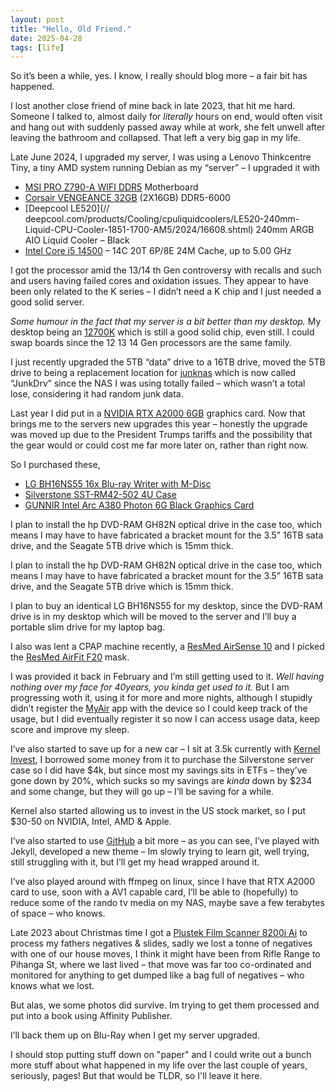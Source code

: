 ```yaml
---
layout: post
title: "Hello, Old Friend."
date: 2025-04-28
tags: [life]
---
```


So it’s been a while, yes. I know, I really should blog more – a fair bit has happened.

I lost another close friend of mine back in late 2023, that hit me hard. Someone I talked to, almost daily for *literally* hours on end, would often visit and hang out with suddenly passed away while at work, she felt unwell after leaving the bathroom and collapsed. That left a very big gap in my life.

Late June 2024, I upgraded my server, I was using a Lenovo Thinkcentre Tiny, a tiny AMD system running Debian as my “server” – I upgraded it with 

- [MSI PRO Z790-A WIFI DDR5](//msi.com/Motherboard/PRO-Z790-A-WIFI/Overview) Motherboard
- [Corsair VENGEANCE 32GB](//computerlounge.co.nz/products/corsair-cmk32gx5m2e6000c36w-vengeance-32gb-2x16gb-ddr5-6000-cl36-white-memory) (2X16GB) DDR5-6000
- [Deepcool LE520](// deepcool.com/products/Cooling/cpuliquidcoolers/LE520-240mm-Liquid-CPU-Cooler-1851-1700-AM5/2024/16608.shtml) 240mm ARGB AIO Liquid Cooler – Black
- [Intel Core i5 14500](//intel.com/content/www/us/en/products/sku/236784/intel-core-i5-processor-14500-24m-cache-up-to-5-00-ghz/specifications.html) – 14C 20T 6P/8E 24M Cache, up to 5.00 GHz

I got the processor amid the 13/14 th Gen controversy with recalls and such and users having failed cores and oxidation issues. They appear to have been only related to the K series – I didn’t need a K chip and I just needed a good solid server. 

*Some humour in the fact that my server is a bit better than my desktop.* My desktop being an [12700K](//intel.com/content/www/us/en/products/sku/134594/intel-core-i712700k-processor-25m-cache-up-to-5-00-ghz/specifications.html) which is still a good solid chip, even still. I could swap boards since the 12 13 14 Gen processors are the same family.

I just recently upgraded the 5TB “data” drive to a 16TB drive, moved the 5TB drive to being a replacement location for [junknas](http://junknas.download) which is now called “JunkDrv” since the NAS I was using totally failed – which wasn’t a total lose, considering it had random junk data. 

Last year I did put in a [NVIDIA RTX A2000 6GB](//nvidia.com/en-us/design-visualization/rtx-a2000/) graphics card. 
Now that brings me to the servers new upgrades this year – honestly the upgrade was moved up due to the President Trumps tariffs and the possibility that the gear would or could cost me far more later on, rather than right now.

So I purchased these,

- [LG BH16NS55 16x Blu-ray Writer with M-Disc](https://hitachi-lg.com/en/products/data.view/?v=26)
- [Silverstone SST-RM42-502 4U Case](//www.silverstonetek.com/en/product/info/server-nas/RM42-502/)
- [GUNNIR Intel Arc A380 Photon 6G Black Graphics Card](//en.gunnir.com/Product/GUNNIR-Intel-Arc-A380-Index-6G.html)

I plan to install the hp DVD-RAM GH82N optical drive in the case too, which means I may have to have fabricated a bracket mount for the 3.5” 16TB sata drive, and the Seagate 5TB drive which is 15mm thick.

I plan to install the hp DVD-RAM GH82N optical drive in the case too, which means I may have to have fabricated a bracket mount for the 3.5” 16TB sata drive, and the Seagate 5TB drive which is 15mm thick.

I plan to buy an identical LG BH16NS55 for my desktop, since the DVD-RAM drive is in my desktop which will be moved to the server and I’ll buy a portable slim drive for my laptop bag.

I also was lent a CPAP machine recently, a [ResMed AirSense 10](//resmed.com/en-us/products/cpap/machines/airsense-10/) and I picked the [ResMed AirFit F20](//resmed.com/en-us/products/cpap/masks/airfit-f20/) mask.

I was provided it back in February and I’m still getting used to it. *Well having nothing over my face for 40years, you kinda get used to it.* But I am progressing woth it, using it for more and more nights, although I stupidly didn’t register the [MyAir](//myair.resmed.com/) app with the device so I could keep track of the usage, but I did eventually register it so now I can access usage data, keep score and improve my sleep.

I’ve also started to save up for a new car – I sit at 3.5k currently with [Kernel Invest](//kernelwealth.co.nz), I borrowed some money from it to purchase the Silverstone server case so I did have $4k, but since most my savings sits in ETFs – they’ve gone down by 20%, which sucks so my savings are *kinda* down by $234 and some change, but they will go up – I’ll be saving for a while.

Kernel also started allowing us to invest in the US stock market, so I put $30-50 on NVIDIA, Intel, AMD & Apple.

I’ve also started to use [GitHub](//github.com/t94xr) a bit more – as you can see, I’ve played with Jekyll, developed a new theme – Im slowly trying to learn git, well trying, still struggling with it, but I’ll get my head wrapped around it.

I’ve also played around with ffmpeg on linux, since I have that RTX A2000 card to use, soon with a AV1 capable card, I’ll be able to (hopefully) to reduce some of the rando tv media on my NAS, maybe save a few terabytes of space – who knows.

Late 2023 about Christmas time I got a [Plustek Film Scanner 8200i Ai](//www.digidirect.com.au/plustek-film-scanner-8200i-ai) to process my fathers negatives & slides, sadly we lost a tonne of negatives with one of our house moves, I think it might have been from Rifle Range to Pihanga St, where we last lived – that move was far too co-ordinated and monitored for anything to get dumped like a bag full of negatives – who knows what we lost.

But alas, we some photos did survive. Im trying to get them processed and put into a book using Affinity Publisher.

I’ll back them up on Blu-Ray when I get my server upgraded.

I should stop putting stuff down on "paper" and I could write out a bunch more stuff about what happened in my life over the last couple of years, seriously, pages! But that would be TLDR, so I'll leave it here. 